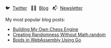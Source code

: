  🐦 &nbsp;[Twitter](https://twitter.com/healeycodes)&nbsp;&nbsp;  ✍🏻 &nbsp;[Blog](https://healeycodes.com)&nbsp;&nbsp; 📬 &nbsp;[Newsletter](https://buttondown.email/healeycodes)

My most popular blog posts:

- [Building My Own Chess Engine](https://healeycodes.com/building-my-own-chess-engine/)
- [Creating Randomness Without Math.random](https://healeycodes.com/creating-randomness/)
- [Boids in WebAssembly Using Go](https://healeycodes.com/boids-flocking-simulation/)
